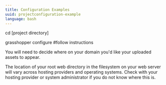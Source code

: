 ```yaml
---
title: Configuration Examples
uuid: projectconfiguration-example
language: bash
---
```

cd [project directory]

grasshopper configure #follow instructions

You will need to decide where on your domain you'd like your uploaded assets to appear.

The location of your root web directory in the filesystem on your web server will vary across hosting providers and operating systems. Check with your hosting provider or system administrator if you do not know where this is.